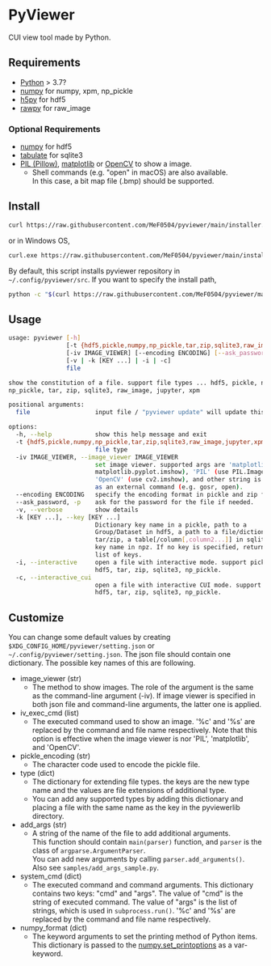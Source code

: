 # PyViewer

CUI view tool made by Python.

## Requirements

- [Python](https://www.python.org/) > 3.7?
- [numpy](https://numpy.org/) for numpy, xpm, np_pickle
- [h5py](https://docs.h5py.org/) for hdf5
- [rawpy](https://letmaik.github.io/rawpy/api/rawpy.RawPy.html) for raw_image

### Optional Requirements

- [numpy](https://numpy.org/) for hdf5
- [tabulate](https://pypi.org/project/tabulate/) for sqlite3
- [PIL (Pillow)](https://pillow.readthedocs.io/), [matplotlib](https://matplotlib.org/) or [OpenCV](https://pypi.org/project/opencv-python/) to show a image.
    - Shell commands (e.g. "open" in macOS) are also available.  
      In this case, a bit map file (.bmp) should be supported.

## Install

```bash
curl https://raw.githubusercontent.com/MeF0504/pyviewer/main/installer.py | python
```
or in Windows OS,
```bash
curl.exe https://raw.githubusercontent.com/MeF0504/pyviewer/main/installer.py | python
```
By default, this script installs pyviewer repository in `~/.config/pyviewer/src`.
If you want to specify the install path,
```bash
python -c "$(curl https://raw.githubusercontent.com/MeF0504/pyviewer/main/installer.py)" path/to/install
```

## Usage
```bash
usage: pyviewer [-h]
                [-t {hdf5,pickle,numpy,np_pickle,tar,zip,sqlite3,raw_image,jupyter,xpm}]
                [-iv IMAGE_VIEWER] [--encoding ENCODING] [--ask_password]
                [-v | -k [KEY ...] | -i | -c]
                file

show the constitution of a file. support file types ... hdf5, pickle, numpy,
np_pickle, tar, zip, sqlite3, raw_image, jupyter, xpm

positional arguments:
  file                  input file / "pyviewer update" will update this file

options:
  -h, --help            show this help message and exit
  -t {hdf5,pickle,numpy,np_pickle,tar,zip,sqlite3,raw_image,jupyter,xpm}, --type {hdf5,pickle,numpy,np_pickle,tar,zip,sqlite3,raw_image,jupyter,xpm}
                        file type
  -iv IMAGE_VIEWER, --image_viewer IMAGE_VIEWER
                        set image viewer. supported args are 'matplotlib' (use
                        matplotlib.pyplot.imshow), 'PIL' (use PIL.Image.show),
                        'OpenCV' (use cv2.imshow), and other string is treated
                        as an external command (e.g. gosr, open).
  --encoding ENCODING   specify the encoding format in pickle and zip file.
  --ask_password, -p    ask for the password for the file if needed.
  -v, --verbose         show details
  -k [KEY ...], --key [KEY ...]
                        Dictionary key name in a pickle, path to a
                        Group/Dataset in hdf5, a path to a file/dictionary in
                        tar/zip, a table[/column[,column2...]] in sqlite3 or a
                        key name in npz. If no key is specified, return the
                        list of keys.
  -i, --interactive     open a file with interactive mode. support pickle,
                        hdf5, tar, zip, sqlite3, np_pickle.
  -c, --interactive_cui
                        open a file with interactive CUI mode. support pickle,
                        hdf5, tar, zip, sqlite3, np_pickle.
```

## Customize

You can change some default values by creating `$XDG_CONFIG_HOME/pyviewer/setting.json` or `~/.config/pyviewer/setting.json`.
The json file should contain one dictionary. The possible key names of this are following.

- image_viewer (str)
    - The method to show images. The role of the argument is the same as the command-line argument (-iv). If image viewer is specified in both json file and command-line arguments, the latter one is applied.
- iv_exec_cmd (list)
    - The executed command used to show an image. '%c' and '%s' are replaced by the command and file name respectively. Note that this option is effective when the image viewer is nor 'PIL', 'matplotlib', and 'OpenCV'.
- pickle_encoding (str)
    - The character code used to encode the pickle file.
- type (dict)
    - The dictionary for extending file types. the keys are the new type name and the values are file extensions of additional type.
    - You can add any supported types by adding this dictionary and placing a file with the same name as the key in the pyviewerlib directory.
- add_args (str)
    - A string of the name of the file to add additional arguments.  
    This function should contain `main(parser)` function, and `parser` is
    the class of `argparse.ArgumentParser`.  
    You can add new arguments by calling `parser.add_arguments()`.  
    Also see `samples/add_args_sample.py`.
- system_cmd (dict)
    - The executed command and command arguments. This dictionary contains two keys: "cmd" and "args".
    The value of "cmd" is the string of executed command. The value of "args" is the list of strings, which is used in `subprocess.run()`. '%c' and '%s' are replaced by the command and file name respectively.
- numpy_format (dict)
    - The keyword arguments to set the printing method of Python items.
    This dictionary is passed to the [numpy.set_printoptions](https://numpy.org/doc/stable/reference/generated/numpy.set_printoptions.html) as a var-keyword.
